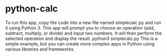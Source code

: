 # python-calc
To run this app, copy the code into a new file named simplecalc.py and run it using Python 3. This app will prompt you to choose an operation (add, subtract, multiply, or divide) and input two numbers. It will then perform the selected operation and display the result.
python3 simplecalc.py
This is a simple example, but you can create more complex apps in Python using various libraries and frameworks.
